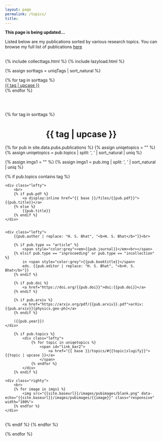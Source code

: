 ```yaml
---
layout: page
permalink: /topics/
title: 
---
```


**This page is being updated...**

Listed below are my publications sorted by various research topics. 
You can browse my full list of publications [here][pubs]
<br><br>

{% include collecttags.html %}
{% include lazyload.html %}

{% assign sorttags = uniqTags | sort_natural %} 


<div class="container">
	{% for tag in sorttags %}
		<div class="section">
			<div id="link_bar2">
			   <a href="#{{ tag  | slugify }}"> {{ tag | upcase }} </a>
			</div>
		</div>
	{% endfor %}
</div>

<br><br>

{% for tag in sorttags %}

<h1 id="{{ tag  | slugify }}" align="center">{{ tag | upcase }}</h1>


{% for pub in site.data.pubs.publications %}
{% assign uniqetopics = "" %}
{% assign uniqetopics = pub.topics | split: ', ' | sort_natural | uniq %} 

{% assign imgs1 = "" %}
{% assign imgs1 = pub.img | split: ', ' | sort_natural | uniq %} 

{% if pub.topics contains tag %}
<div class="group">


    <div class="lefty">
    	<br>
		{% if pub.pdf %}
			<a display:inline href="{{ base }}/files/{{pub.pdf}}">{{pub.title}}</a>
		{% else %} 
			{{pub.title}}
		{% endif %}
	</div>	

		
	<div class="lefty">
		{{pub.author | replace: "H. S. Bhat", "<b>H. S. Bhat</b>"}}<br>
		
		{% if pub.type == "article" %}
			<span style="color:grey"><em>{{pub.journal}}</em><br></span>
		{% elsif pub.type == "inproceeding" or pub.type == "incollection" %}
			in <span style="color:grey">{{pub.booktitle}}</span>
			eds. {{pub.editor | replace: "H. S. Bhat", "<b>H. S. Bhat</b>"}}
		{% endif %}
		
		{% if pub.doi %}
			<a href="https://doi.org/{{pub.doi}}">doi:{{pub.doi}}</a>
		{% endif %}
		
		{% if pub.arxiv %}
			<a href="https://arxiv.org/pdf/{{pub.arxiv}}.pdf">arXiv:{{pub.arxiv}}[physics.geo-ph]</a>
		{% endif %}
		
		({{pub.year}})
    </div>
    
		{% if pub.topics %}
			<div class="lefty">
				{% for topic in uniqetopics %}
					<span id="link_bar2">
						<a href="{{ base }}/topics/#{{topic|slugify}}">{{topic | upcase }}</a>
					</span>
				{% endfor %}
			</div>
		{% endif %}
	
	<div class="righty">
		<br>
		{% for image in imgs1 %}
			<img src="{{site.baseurl}}/images/pubimages/blank.png" data-echo="{{site.baseurl}}/images/pubimages/{{image}}" class="responsive" width="100%">
		{% endfor %}
	</div>
</div> 
<br>
{% endif %}
{% endfor %}

{% endfor %}

<style>
.responsive {
width: 100%; 
height: 100%; 
object-fit: contain; 
max-width: 300px;
max-height: 150px;
float: left;
}
</style>

[pubs]: /articles/
